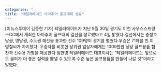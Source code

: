 ```yaml
---
categories: f
title: "테일러메이드 아마추어 골프대회 성료"
---
```

[이뉴스투데이 김종현 기자] 테일러메이드가 지난 9월 30일 경기도 이천 사우스스프링스CC에서 개최한 아마추어 골프대회 결선을 성료했다고 4일 밝혔다.결선에서는 충청호남권, 영남권, 수도권 예선을 통과한 선수 109명이 경기를 펼쳤다.우승은 71타를 친 이영철씨가 차지했다. 우승자를 비롯한 상위권 입상자에게는 1000만원 상당 골프용품 협찬과 선수용 가방을 제공한다.임헌영 테일러메이드 대표이사는 “테일러메이드는 앞으로도 골퍼가 더 좋은 실력을 뽐낼 수 있도록 수준 높은 골프용품을 만들어 나갈 것”이라고 말했다.